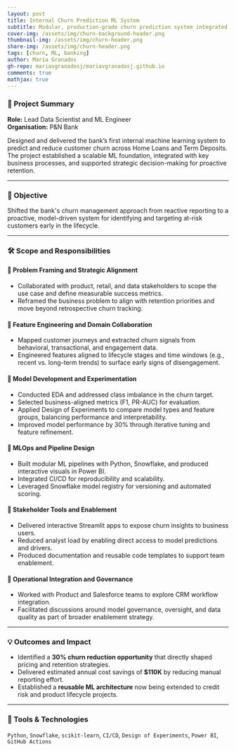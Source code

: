 ```yaml
---
layout: post
title: Internal Churn Prediction ML System
subtitle: Modular, production-grade churn prediction system integrated with strategic decision-making
cover-img: /assets/img/churn-background-header.png
thumbnail-img: /assets/img/churn-header.png
share-img: /assets/img/churn-header.png
tags: [churn, ML, banking]
author: Maria Granados
gh-repo: mariavgranadosj/mariavgranadosj.github.io
comments: true
mathjax: true
---
```


### 📌 Project Summary

**Role:** Lead Data Scientist and ML Engineer  
**Organisation:** P&N Bank  

Designed and delivered the bank’s first internal machine learning system to predict and reduce customer churn across Home Loans and Term Deposits. The project established a scalable ML foundation, integrated with key business processes, and supported strategic decision-making for proactive retention.

---

### 🎯 Objective

Shifted the bank's churn management approach from reactive reporting to a proactive, model-driven system for identifying and targeting at-risk customers early in the lifecycle.

---

### 🛠️ Scope and Responsibilities

#### 🔹 Problem Framing and Strategic Alignment
- Collaborated with product, retail, and data stakeholders to scope the use case and define measurable success metrics.
- Reframed the business problem to align with retention priorities and move beyond retrospective churn tracking.

#### 🔹 Feature Engineering and Domain Collaboration
- Mapped customer journeys and extracted churn signals from behavioral, transactional, and engagement data.
- Engineered features aligned to lifecycle stages and time windows (e.g., recent vs. long-term trends) to surface early signs of disengagement.

#### 🔹 Model Development and Experimentation
- Conducted EDA and addressed class imbalance in the churn target.
- Selected business-aligned metrics (F1, PR-AUC) for evaluation.
- Applied Design of Experiments to compare model types and feature groups, balancing performance and interpretability.
- Improved model performance by 30% through iterative tuning and feature refinement.

#### 🔹 MLOps and Pipeline Design
- Built modular ML pipelines with Python, Snowflake, and produced interactive visuals in Power BI.
- Integrated CI/CD for reproducibility and scalability.
- Leveraged Snowflake model registry for versioning and automated scoring.

#### 🔹 Stakeholder Tools and Enablement
- Delivered interactive Streamlit apps to expose churn insights to business users.
- Reduced analyst load by enabling direct access to model predictions and drivers.
- Produced documentation and reusable code templates to support team enablement.

#### 🔹 Operational Integration and Governance
- Worked with Product and Salesforce teams to explore CRM workflow integration.
- Facilitated discussions around model governance, oversight, and data quality as part of broader enablement strategy.

---

### 💡 Outcomes and Impact

- Identified a **30% churn reduction opportunity** that directly shaped pricing and retention strategies.
- Delivered estimated annual cost savings of **$110K** by reducing manual reporting effort.
- Established a **reusable ML architecture** now being extended to credit risk and product lifecycle projects.

---

### 🧰 Tools & Technologies

`Python`, `Snowflake`, `scikit-learn`, `CI/CD`, `Design of Experiments`, `Power BI`, `GitHub Actions`
